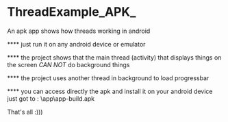 # ThreadExample_APK_

An apk app shows how threads working in android 

**** just run it on any android device or emulator 

**** the project shows that the main thread (activity) that displays things on the screen *CAN NOT* do background things

**** the project uses another thread in background to load progressbar

**** you can access directly the apk and install it on your android device just got to : \app\app-build.apk

That's all :)))
